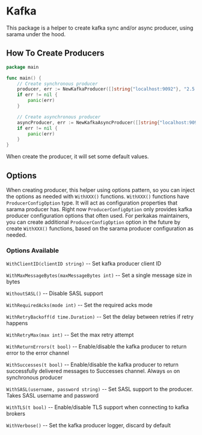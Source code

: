 # Kafka
This package is a helper to create kafka sync and/or async producer, using sarama under the hood.

## How To Create Producers
```go
package main

func main() {
    // Create synchronous producer
    producer, err := NewKafkaProducer([]string{"localhost:9092"}, "2.5.0", WithClientID("dhuwit"), WithRetryMax(5))
    if err != nil {
        panic(err)
    }

    // Create asynchronous producer
    asyncProducer, err := NewKafkaAsyncProducer([]string{"localhost:9092"}, "2.5.0", WithClientID("dhuwit"), WithRetryMax(5))
    if err != nil {
        panic(err)
    }
}
```

When create the producer, it will set some default values.

## Options
When creating producer, this helper using options pattern, so you can inject the options as needed with `WithXXX()`
functions. `WithXXX()` functions have `ProducerConfigOption` type. It will act as configuration properties that sarama
producer has.
Right now `ProducerConfigOption` only provides kafka producer configuration options that often used.
For perkakas maintainers, you can create additional `ProducerConfigOption` option in the future by create `WithXXX()`
functions, based on the sarama producer configuration as needed.

### Options Available
`WithClientID(clientID string)` -- Set kafka producer client ID

`WithMaxMessageBytes(maxMessageBytes int)` -- Set a single message size in bytes

`WithoutSASL()` -- Disable SASL support

`WithRequiredAcks(mode int)` -- Set the required acks mode

`WithRetryBackoff(d time.Duration)` -- Set the delay between retries if retry happens

`WithRetryMax(max int)` -- Set the max retry attempt

`WithReturnErrors(t bool)` -- Enable/disable the kafka producer to return error to the error channel

`WithSuccesses(t bool)` -- Enable/disable the kafka producer to return successfully delivered messages to Successes channel.
Always `on` on synchronous producer

`WithSASL(username, password string)` -- Set SASL support to the producer. Takes SASL username and password

`WithTLS(t bool)` -- Enable/disable TLS support when connecting to kafka brokers

`WithVerbose()` -- Set the kafka producer logger, discard by default
